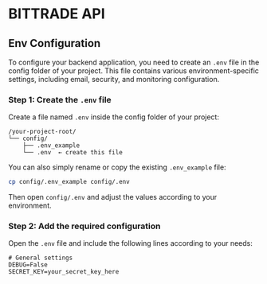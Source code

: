 # BITTRADE API

## Env Configuration

To configure your backend application, you need to create an `.env` file in the config folder of your project. This file contains various environment-specific settings, including email, security, and monitoring configuration.

### Step 1: Create the `.env` file

Create a file named `.env` inside the config folder of your project:

```
/your-project-root/
└── config/
    ├── .env_example
    └── .env  ← create this file
```

You can also simply rename or copy the existing `.env_example` file:

```bash
cp config/.env_example config/.env
```

Then open `config/.env` and adjust the values according to your environment.

### Step 2: Add the required configuration

Open the `.env` file and include the following lines according to your needs:

```env
# General settings
DEBUG=False
SECRET_KEY=your_secret_key_here
```
